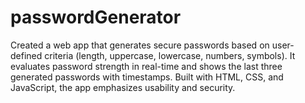 # passwordGenerator
Created a web app that generates secure passwords based on user-defined criteria (length, uppercase, lowercase, numbers, symbols). It evaluates password strength in real-time and shows the last three generated passwords with timestamps. Built with HTML, CSS, and JavaScript, the app emphasizes usability and security.
